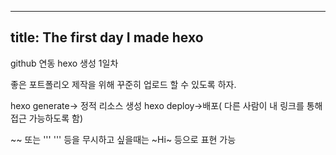 ----
title: The first day I made hexo
----


github 연동 hexo 생성 1일차

좋은 포트폴리오 제작을 위해 꾸준히 업로드 할 수 있도록 하자.

hexo generate-> 정적 리소스 생성
hexo deploy->배포( 다른 사람이 내 링크를 통해 접근 가능하도록 함)

~~ 또는 ''' ''' 등을 무시하고 싶을때는 \~Hi\~ 등으로 표현 가능